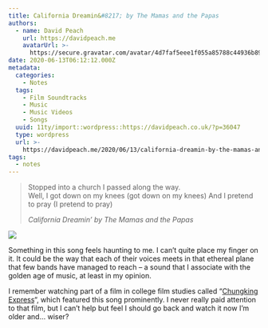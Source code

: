 ```yaml
---
title: California Dreamin&#8217; by The Mamas and the Papas
authors:
  - name: David Peach
    url: https://davidpeach.me
    avatarUrl: >-
      https://secure.gravatar.com/avatar/4d7faf5eee1f055a85788c44936b8995eaab6dfb004e7854ec747ccb272e91ee?s=96&d=mm&r=g
date: 2020-06-13T06:12:12.000Z
metadata:
  categories:
    - Notes
  tags:
    - Film Soundtracks
    - Music
    - Music Videos
    - Songs
  uuid: 11ty/import::wordpress::https://davidpeach.co.uk/?p=36047
  type: wordpress
  url: >-
    https://davidpeach.me/2020/06/13/california-dreamin-by-the-mamas-and-the-papas/
tags:
  - notes
---
```

> Stopped into a church I passed along the way.  
> Well, I got down on my knees (got down on my knees) And I pretend to pray (I pretend to pray)
> 
> <cite>California Dreamin’ by The Mamas and the Papas</cite>

[![](/assets/California-Dreamin-cover-768x7-2pBfnmad9Daa.jpg)](/assets/California-Dreamin-cover-768x7-2pBfnmad9Daa.jpg)

Something in this song feels haunting to me. I can’t quite place my finger on it. It could be the way that each of their voices meets in that ethereal plane that few bands have managed to reach – a sound that I associate with the golden age of music, at least in my opinion.

I remember watching part of a film in college film studies called “[Chungking Express](https://en.wikipedia.org/wiki/Chungking_Express)“, which featured this song prominently. I never really paid attention to that film, but I can’t help but feel I should go back and watch it now I’m older and… wiser?
